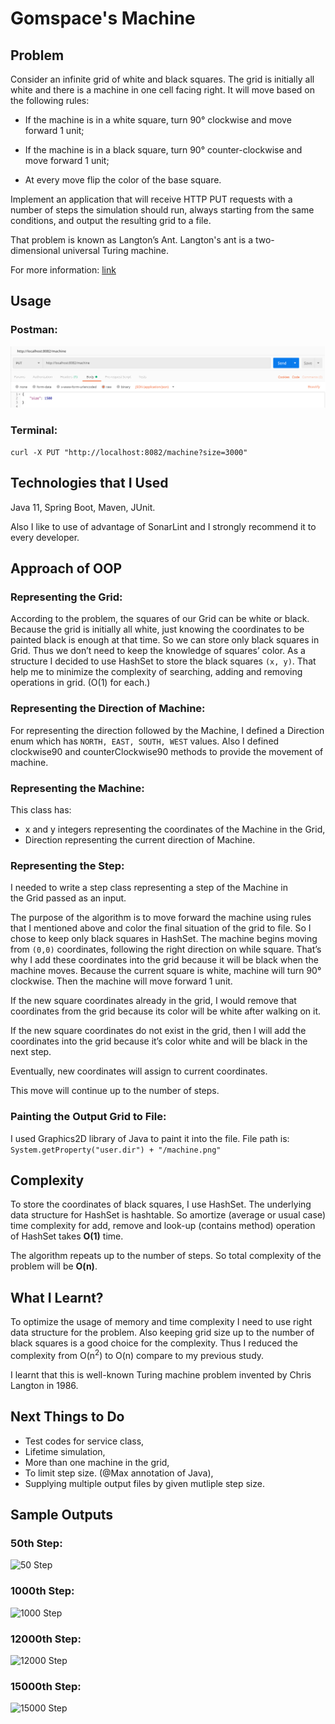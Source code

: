 # Gomspace's Machine



## Problem

Consider an infinite grid of white and black squares. The grid is initially all white and there is a machine in one cell facing right. It will move based on the following rules:

* If the machine is in a white square, turn 90° clockwise and move forward 1 unit;

* If the machine is in a black square, turn 90° counter-clockwise and move forward 1 unit;

* At every move flip the color of the base square.

Implement an application that will receive HTTP PUT requests with a number of steps the simulation should run, always starting from the same conditions, and output the resulting grid to a file.

That problem is known as Langton’s Ant. Langton's ant is a two-dimensional universal Turing machine. 

For more information: [link](https://en.wikipedia.org/wiki/Langton%27s_ant) 


## Usage

### Postman:

![Postman](/images/postman.png)



### Terminal:

```curl -X PUT "http://localhost:8082/machine?size=3000"```



## Technologies that I Used

Java 11, Spring Boot, Maven, JUnit. 

Also I like to use of advantage of SonarLint and I strongly recommend it to every developer.


## Approach of OOP

### Representing the Grid: 

According to the problem, the squares of our Grid can be white or black. Because the grid is initially all white, just knowing the coordinates to be painted black is enough at that time. 
So we can store only black squares in Grid. Thus we don’t need to keep the knowledge of squares’ color. As a structure I decided to use HashSet to store the black squares `(x, y)`. That help me to minimize the complexity of searching, adding and removing operations in grid. (O(1) for each.)

### Representing the Direction of Machine:

For representing the direction followed by the Machine, I defined a Direction enum which has ```NORTH, EAST, SOUTH, WEST``` values. Also I defined clockwise90 and counterClockwise90 methods to provide the movement of machine.


### Representing the Machine:

This class has:
* x and y integers representing the coordinates of the Machine in the Grid,
* Direction representing the current direction of Machine.

### Representing the Step:

I needed to write a step class representing a step of the Machine in the Grid passed as an input.



The purpose of the algorithm is to move forward the machine using rules that I mentioned above and color the final situation of the grid to file. So I chose to keep only black squares in HashSet. The machine begins moving from `(0,0)` coordinates, following the right direction on while square. That’s why I add these coordinates into the grid because it will be black when the machine moves. Because the current square is white, machine will turn 90°  clockwise. Then the machine will move forward 1 unit. 

If the new square coordinates already in the grid, I would remove that coordinates from the grid because its color will be white after walking on it. 

If the new square coordinates do not exist in the grid, then I will add the coordinates into the grid because it’s color white and will be black in the next step. 

Eventually, new coordinates will assign to current coordinates. 

This move will continue up to the number of steps.

### Painting the Output Grid to File:

I used Graphics2D library of Java to paint it into the file. File path is:
```System.getProperty("user.dir") + "/machine.png"```




## Complexity

To store the coordinates of black squares, I use HashSet. The underlying data structure for HashSet is hashtable. 
So amortize (average or usual case) time complexity for add, remove and look-up (contains method) operation of HashSet takes **O(1)** time.

The algorithm repeats up to the number of steps. So total complexity of the problem will be **O(n)**.




## What I Learnt?

To optimize the usage of memory and time complexity I need to use right data structure for the problem. Also keeping grid size up to the number of black squares is a good choice for the complexity.
Thus I reduced the complexity from O(n<sup>2</sup>) to O(n) compare to my previous study.

I learnt that this is well-known Turing machine problem invented by Chris Langton in 1986.




## Next Things to Do

* Test codes for service class,
* Lifetime simulation,
* More than one machine in the grid,
* To limit step size. (@Max annotation of Java),
* Supplying multiple output files by given mutliple step size.





## Sample Outputs

### 50th Step:

![50 Step](/images/50.png)

### 1000th Step:

![1000 Step](/images/1000.png)

### 12000th Step:

![12000 Step](/images/12000.png)

### 15000th Step:

![15000 Step](/images/15000.png)


